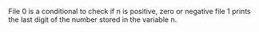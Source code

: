File 0 is a conditional to check if n is positive, zero or negative
file 1 prints the last digit of the number stored in the variable n.
